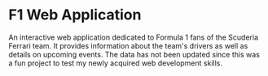 # F1 Web Application
An interactive web application dedicated to Formula 1 fans of the Scuderia Ferrari team. It provides information about the team's drivers as well as details on upcoming events. The data has not been updated since this was a fun project to test my newly acquired web development skills.
